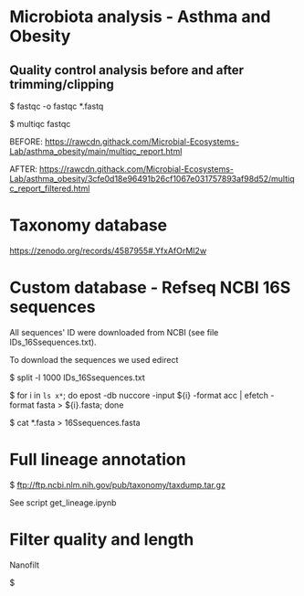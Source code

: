 # Microbiota analysis - Asthma and Obesity

## Quality control analysis before and after trimming/clipping

$ fastqc -o fastqc *.fastq

$ multiqc fastqc

BEFORE:
https://rawcdn.githack.com/Microbial-Ecosystems-Lab/asthma_obesity/main/multiqc_report.html

AFTER:
https://rawcdn.githack.com/Microbial-Ecosystems-Lab/asthma_obesity/3cfe0d18e96491b26cf1067e031757893af98d52/multiqc_report_filtered.html

# Taxonomy database

https://zenodo.org/records/4587955#.YfxAfOrMI2w

# Custom database - Refseq NCBI 16S sequences

All sequences' ID were downloaded from NCBI (see file IDs_16Ssequences.txt).

To download the sequences we used edirect 

$ split -l 1000 IDs_16Ssequences.txt 

$ for i in `ls x*`; do epost -db nuccore -input ${i} -format acc | efetch -format fasta > ${i}.fasta; done

$ cat *.fasta > 16Ssequences.fasta

# Full lineage annotation

$ ftp://ftp.ncbi.nlm.nih.gov/pub/taxonomy/taxdump.tar.gz

See script get_lineage.ipynb

# Filter quality and length

Nanofilt

$ 
